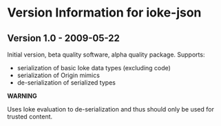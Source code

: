 # Version Information for ioke-json

## Version 1.0 - 2009-05-22

Initial version, beta quality software, alpha quality package. Supports:

* serialization of basic Ioke data types (excluding code)
* serialization of Origin mimics
* de-serialization of serialized types

**WARNING**

Uses Ioke evaluation to de-serialization and thus should only be used for trusted content.
